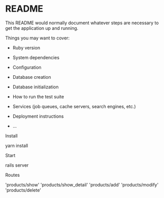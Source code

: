 # README

This README would normally document whatever steps are necessary to get the
application up and running.

Things you may want to cover:

* Ruby version

* System dependencies

* Configuration

* Database creation

* Database initialization

* How to run the test suite

* Services (job queues, cache servers, search engines, etc.)

* Deployment instructions

* ...

Install

yarn install

Start

rails server

Routes

   'products/show'
   'products/show_detail'
   'products/add'
   'products/modify'
   'products/delete'

